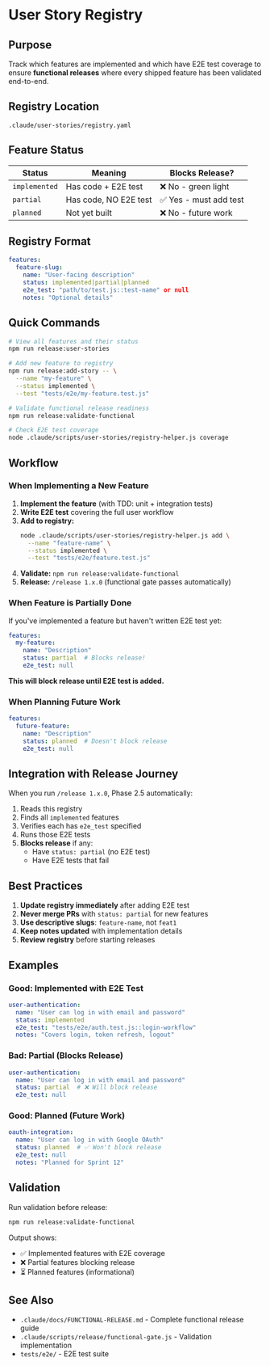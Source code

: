 # User Story Registry

## Purpose

Track which features are implemented and which have E2E test coverage to ensure **functional releases** where every shipped feature has been validated end-to-end.

## Registry Location

`.claude/user-stories/registry.yaml`

## Feature Status

| Status | Meaning | Blocks Release? |
|--------|---------|-----------------|
| `implemented` | Has code + E2E test | ❌ No - green light |
| `partial` | Has code, NO E2E test | ✅ Yes - must add test |
| `planned` | Not yet built | ❌ No - future work |

## Registry Format

```yaml
features:
  feature-slug:
    name: "User-facing description"
    status: implemented|partial|planned
    e2e_test: "path/to/test.js::test-name" or null
    notes: "Optional details"
```

## Quick Commands

```bash
# View all features and their status
npm run release:user-stories

# Add new feature to registry
npm run release:add-story -- \
  --name "my-feature" \
  --status implemented \
  --test "tests/e2e/my-feature.test.js"

# Validate functional release readiness
npm run release:validate-functional

# Check E2E test coverage
node .claude/scripts/user-stories/registry-helper.js coverage
```

## Workflow

### When Implementing a New Feature

1. **Implement the feature** (with TDD: unit + integration tests)
2. **Write E2E test** covering the full user workflow
3. **Add to registry:**
   ```bash
   node .claude/scripts/user-stories/registry-helper.js add \
     --name "feature-name" \
     --status implemented \
     --test "tests/e2e/feature.test.js"
   ```
4. **Validate:** `npm run release:validate-functional`
5. **Release:** `/release 1.x.0` (functional gate passes automatically)

### When Feature is Partially Done

If you've implemented a feature but haven't written E2E test yet:

```yaml
features:
  my-feature:
    name: "Description"
    status: partial  # Blocks release!
    e2e_test: null
```

**This will block release until E2E test is added.**

### When Planning Future Work

```yaml
features:
  future-feature:
    name: "Description"
    status: planned  # Doesn't block release
    e2e_test: null
```

## Integration with Release Journey

When you run `/release 1.x.0`, Phase 2.5 automatically:
1. Reads this registry
2. Finds all `implemented` features
3. Verifies each has `e2e_test` specified
4. Runs those E2E tests
5. **Blocks release** if any:
   - Have `status: partial` (no E2E test)
   - Have E2E tests that fail

## Best Practices

1. **Update registry immediately** after adding E2E test
2. **Never merge PRs** with `status: partial` for new features
3. **Use descriptive slugs**: `feature-name`, not `feat1`
4. **Keep notes updated** with implementation details
5. **Review registry** before starting releases

## Examples

### Good: Implemented with E2E Test
```yaml
user-authentication:
  name: "User can log in with email and password"
  status: implemented
  e2e_test: "tests/e2e/auth.test.js::login-workflow"
  notes: "Covers login, token refresh, logout"
```

### Bad: Partial (Blocks Release)
```yaml
user-authentication:
  name: "User can log in with email and password"
  status: partial  # ❌ Will block release
  e2e_test: null
```

### Good: Planned (Future Work)
```yaml
oauth-integration:
  name: "User can log in with Google OAuth"
  status: planned  # ✅ Won't block release
  e2e_test: null
  notes: "Planned for Sprint 12"
```

## Validation

Run validation before release:

```bash
npm run release:validate-functional
```

Output shows:
- ✅ Implemented features with E2E coverage
- ❌ Partial features blocking release
- ⏳ Planned features (informational)

## See Also

- `.claude/docs/FUNCTIONAL-RELEASE.md` - Complete functional release guide
- `.claude/scripts/release/functional-gate.js` - Validation implementation
- `tests/e2e/` - E2E test suite
